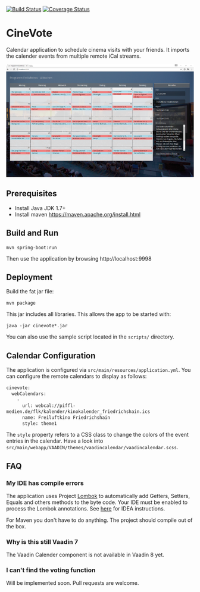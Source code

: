 [![Build Status](https://travis-ci.org/thberger/CineVote.svg?branch=master)](https://travis-ci.org/thberger/CineVote)
[![Coverage Status](https://coveralls.io/repos/github/thberger/CineVote/badge.svg?branch=master)](https://coveralls.io/github/thberger/CineVote?branch=master)

# CineVote

Calendar application to schedule cinema visits with your friends. 
It imports the calender events from multiple remote iCal streams.

![Screenshot](docs/screenshot.png?raw=true "Screenshot")

## Prerequisites
- Install Java JDK 1.7+
- Install maven https://maven.apache.org/install.html
    

## Build and Run
    mvn spring-boot:run
    
Then use the application by browsing http://localhost:9998

## Deployment
    
Build the fat jar file:

    mvn package

This jar includes all libraries. This allows the app to be started with:

    java -jar cinevote*.jar
    
You can also use the sample script located in the `scripts/` directory.
    
## Calendar Configuration

The application is configured via `src/main/resources/application.yml`.
You can configure the remote calendars to display as follows:

    cinevote:
      webCalendars:
        -
          url: webcal://piffl-medien.de/flk/kalender/kinokalender_friedrichshain.ics
          name: Freiluftkino Friedrichshain
          style: theme1
              
The `style` property refers to a CSS class to change the colors of
the event entries in the calendar. Have a look into `src/main/webapp/VAADIN/themes/vaadincalendar/vaadincalendar.scss`.
    
## FAQ

### My IDE has compile errors

The application uses Project [Lombok](https://projectlombok.org/) to automatically add Getters, Setters, Equals and others methods
 to the byte code. Your IDE must be enabled to process the Lombok annotations.
 See [here](https://stackoverflow.com/questions/9424364/cant-compile-project-when-im-using-lombok-under-intellij-idea) for IDEA instructions.
 
For Maven you don't have to do anything. The project should compile out of the box.

### Why is this still Vaadin 7

The Vaadin Calender component is not available in Vaadin 8 yet.

### I can't find the voting function

Will be implemented soon. Pull requests are welcome.